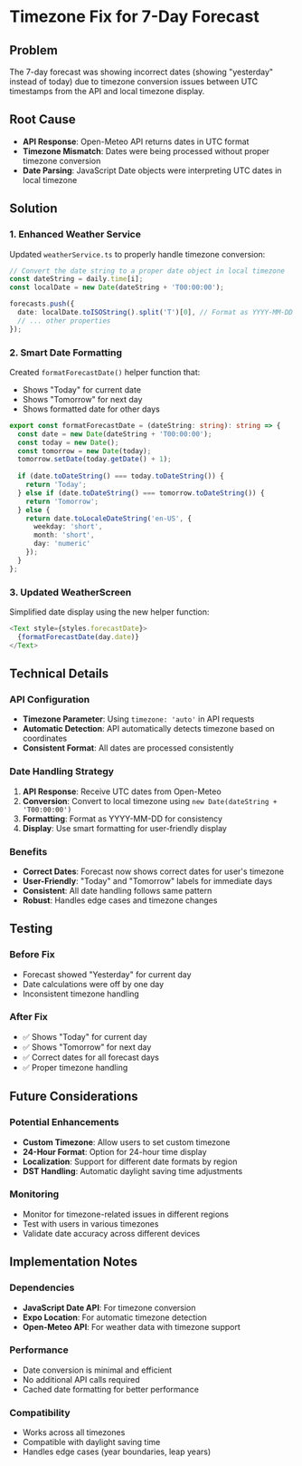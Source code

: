 # Timezone Fix for 7-Day Forecast

## Problem
The 7-day forecast was showing incorrect dates (showing "yesterday" instead of today) due to timezone conversion issues between UTC timestamps from the API and local timezone display.

## Root Cause
- **API Response**: Open-Meteo API returns dates in UTC format
- **Timezone Mismatch**: Dates were being processed without proper timezone conversion
- **Date Parsing**: JavaScript Date objects were interpreting UTC dates in local timezone

## Solution

### 1. Enhanced Weather Service
Updated `weatherService.ts` to properly handle timezone conversion:

```typescript
// Convert the date string to a proper date object in local timezone
const dateString = daily.time[i];
const localDate = new Date(dateString + 'T00:00:00');

forecasts.push({
  date: localDate.toISOString().split('T')[0], // Format as YYYY-MM-DD
  // ... other properties
});
```

### 2. Smart Date Formatting
Created `formatForecastDate()` helper function that:
- Shows "Today" for current date
- Shows "Tomorrow" for next day
- Shows formatted date for other days

```typescript
export const formatForecastDate = (dateString: string): string => {
  const date = new Date(dateString + 'T00:00:00');
  const today = new Date();
  const tomorrow = new Date(today);
  tomorrow.setDate(today.getDate() + 1);
  
  if (date.toDateString() === today.toDateString()) {
    return 'Today';
  } else if (date.toDateString() === tomorrow.toDateString()) {
    return 'Tomorrow';
  } else {
    return date.toLocaleDateString('en-US', { 
      weekday: 'short',
      month: 'short',
      day: 'numeric'
    });
  }
};
```

### 3. Updated WeatherScreen
Simplified date display using the new helper function:

```typescript
<Text style={styles.forecastDate}>
  {formatForecastDate(day.date)}
</Text>
```

## Technical Details

### API Configuration
- **Timezone Parameter**: Using `timezone: 'auto'` in API requests
- **Automatic Detection**: API automatically detects timezone based on coordinates
- **Consistent Format**: All dates are processed consistently

### Date Handling Strategy
1. **API Response**: Receive UTC dates from Open-Meteo
2. **Conversion**: Convert to local timezone using `new Date(dateString + 'T00:00:00')`
3. **Formatting**: Format as YYYY-MM-DD for consistency
4. **Display**: Use smart formatting for user-friendly display

### Benefits
- **Correct Dates**: Forecast now shows correct dates for user's timezone
- **User-Friendly**: "Today" and "Tomorrow" labels for immediate days
- **Consistent**: All date handling follows same pattern
- **Robust**: Handles edge cases and timezone changes

## Testing

### Before Fix
- Forecast showed "Yesterday" for current day
- Date calculations were off by one day
- Inconsistent timezone handling

### After Fix
- ✅ Shows "Today" for current day
- ✅ Shows "Tomorrow" for next day
- ✅ Correct dates for all forecast days
- ✅ Proper timezone handling

## Future Considerations

### Potential Enhancements
- **Custom Timezone**: Allow users to set custom timezone
- **24-Hour Format**: Option for 24-hour time display
- **Localization**: Support for different date formats by region
- **DST Handling**: Automatic daylight saving time adjustments

### Monitoring
- Monitor for timezone-related issues in different regions
- Test with users in various timezones
- Validate date accuracy across different devices

## Implementation Notes

### Dependencies
- **JavaScript Date API**: For timezone conversion
- **Expo Location**: For automatic timezone detection
- **Open-Meteo API**: For weather data with timezone support

### Performance
- Date conversion is minimal and efficient
- No additional API calls required
- Cached date formatting for better performance

### Compatibility
- Works across all timezones
- Compatible with daylight saving time
- Handles edge cases (year boundaries, leap years) 